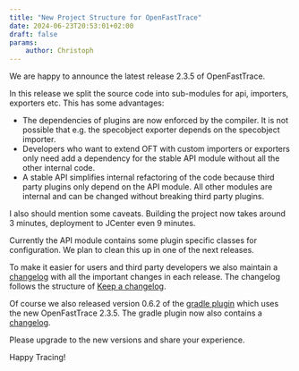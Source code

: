 ```yaml
---
title: "New Project Structure for OpenFastTrace"
date: 2024-06-23T20:53:01+02:00
draft: false
params:
    author: Christoph
---
```


We are happy to announce the latest release 2.3.5 of OpenFastTrace.

In this release we split the source code into sub-modules for api, importers, exporters etc. This has some advantages:

- The dependencies of plugins are now enforced by the compiler. It is not possible that e.g. the specobject exporter depends on the specobject importer.
- Developers who want to extend OFT with custom importers or exporters only need add a dependency for the stable API module without all the other internal code.
- A stable API simplifies internal refactoring of the code because third party plugins only depend on the API module. All other modules are internal and can be changed without breaking third party plugins.

I also should mention some caveats. Building the project now takes around 3 minutes, deployment to JCenter even 9 minutes.

Currently the API module contains some plugin specific classes for configuration. We plan to clean this up in one of the next releases.

To make it easier for users and third party developers we also maintain a [changelog](https://github.com/itsallcode/openfasttrace/blob/develop/doc/CHANGELOG.md) with all the important changes in each release. The changelog follows the structure of [Keep a changelog](https://keepachangelog.com/en/1.0.0/).

Of course we also released version 0.6.2 of the [gradle plugin](https://github.com/itsallcode/openfasttrace-gradle) which uses the new OpenFastTrace 2.3.5. The gradle plugin now also contains a [changelog](https://github.com/itsallcode/openfasttrace-gradle/blob/develop/CHANGELOG.md).

Please upgrade to the new versions and share your experience.

Happy Tracing!